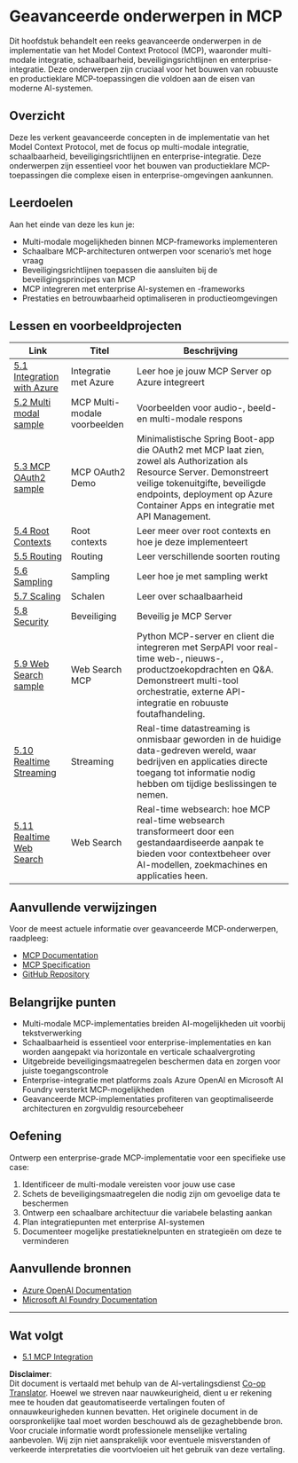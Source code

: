 <!--
CO_OP_TRANSLATOR_METADATA:
{
  "original_hash": "b1cffc51b82049ac3d5e88db0ff4a0a1",
  "translation_date": "2025-06-13T00:19:06+00:00",
  "source_file": "05-AdvancedTopics/README.md",
  "language_code": "nl"
}
-->
# Geavanceerde onderwerpen in MCP

Dit hoofdstuk behandelt een reeks geavanceerde onderwerpen in de implementatie van het Model Context Protocol (MCP), waaronder multi-modale integratie, schaalbaarheid, beveiligingsrichtlijnen en enterprise-integratie. Deze onderwerpen zijn cruciaal voor het bouwen van robuuste en productieklare MCP-toepassingen die voldoen aan de eisen van moderne AI-systemen.

## Overzicht

Deze les verkent geavanceerde concepten in de implementatie van het Model Context Protocol, met de focus op multi-modale integratie, schaalbaarheid, beveiligingsrichtlijnen en enterprise-integratie. Deze onderwerpen zijn essentieel voor het bouwen van productieklare MCP-toepassingen die complexe eisen in enterprise-omgevingen aankunnen.

## Leerdoelen

Aan het einde van deze les kun je:

- Multi-modale mogelijkheden binnen MCP-frameworks implementeren
- Schaalbare MCP-architecturen ontwerpen voor scenario’s met hoge vraag
- Beveiligingsrichtlijnen toepassen die aansluiten bij de beveiligingsprincipes van MCP
- MCP integreren met enterprise AI-systemen en -frameworks
- Prestaties en betrouwbaarheid optimaliseren in productieomgevingen

## Lessen en voorbeeldprojecten

| Link | Titel | Beschrijving |
|------|-------|--------------|
| [5.1 Integration with Azure](./mcp-integration/README.md) | Integratie met Azure | Leer hoe je jouw MCP Server op Azure integreert |
| [5.2 Multi modal sample](./mcp-multi-modality/README.md) | MCP Multi-modale voorbeelden | Voorbeelden voor audio-, beeld- en multi-modale respons |
| [5.3 MCP OAuth2 sample](../../../05-AdvancedTopics/mcp-oauth2-demo) | MCP OAuth2 Demo | Minimalistische Spring Boot-app die OAuth2 met MCP laat zien, zowel als Authorization als Resource Server. Demonstreert veilige tokenuitgifte, beveiligde endpoints, deployment op Azure Container Apps en integratie met API Management. |
| [5.4 Root Contexts](./mcp-root-contexts/README.md) | Root contexts | Leer meer over root contexts en hoe je deze implementeert |
| [5.5 Routing](./mcp-routing/README.md) | Routing | Leer verschillende soorten routing |
| [5.6 Sampling](./mcp-sampling/README.md) | Sampling | Leer hoe je met sampling werkt |
| [5.7 Scaling](./mcp-scaling/README.md) | Schalen | Leer over schaalbaarheid |
| [5.8 Security](./mcp-security/README.md) | Beveiliging | Beveilig je MCP Server |
| [5.9 Web Search sample](./web-search-mcp/README.md) | Web Search MCP | Python MCP-server en client die integreren met SerpAPI voor real-time web-, nieuws-, productzoekopdrachten en Q&A. Demonstreert multi-tool orchestratie, externe API-integratie en robuuste foutafhandeling. |
| [5.10 Realtime Streaming](./mcp-realtimestreaming/README.md) | Streaming | Real-time datastreaming is onmisbaar geworden in de huidige data-gedreven wereld, waar bedrijven en applicaties directe toegang tot informatie nodig hebben om tijdige beslissingen te nemen. |
| [5.11 Realtime Web Search](./mcp-realtimesearch/README.md) | Web Search | Real-time websearch: hoe MCP real-time websearch transformeert door een gestandaardiseerde aanpak te bieden voor contextbeheer over AI-modellen, zoekmachines en applicaties heen. |

## Aanvullende verwijzingen

Voor de meest actuele informatie over geavanceerde MCP-onderwerpen, raadpleeg:
- [MCP Documentation](https://modelcontextprotocol.io/)
- [MCP Specification](https://spec.modelcontextprotocol.io/)
- [GitHub Repository](https://github.com/modelcontextprotocol)

## Belangrijke punten

- Multi-modale MCP-implementaties breiden AI-mogelijkheden uit voorbij tekstverwerking
- Schaalbaarheid is essentieel voor enterprise-implementaties en kan worden aangepakt via horizontale en verticale schaalvergroting
- Uitgebreide beveiligingsmaatregelen beschermen data en zorgen voor juiste toegangscontrole
- Enterprise-integratie met platforms zoals Azure OpenAI en Microsoft AI Foundry versterkt MCP-mogelijkheden
- Geavanceerde MCP-implementaties profiteren van geoptimaliseerde architecturen en zorgvuldig resourcebeheer

## Oefening

Ontwerp een enterprise-grade MCP-implementatie voor een specifieke use case:

1. Identificeer de multi-modale vereisten voor jouw use case
2. Schets de beveiligingsmaatregelen die nodig zijn om gevoelige data te beschermen
3. Ontwerp een schaalbare architectuur die variabele belasting aankan
4. Plan integratiepunten met enterprise AI-systemen
5. Documenteer mogelijke prestatieknelpunten en strategieën om deze te verminderen

## Aanvullende bronnen

- [Azure OpenAI Documentation](https://learn.microsoft.com/en-us/azure/ai-services/openai/)
- [Microsoft AI Foundry Documentation](https://learn.microsoft.com/en-us/ai-services/)

---

## Wat volgt

- [5.1 MCP Integration](./mcp-integration/README.md)

**Disclaimer**:  
Dit document is vertaald met behulp van de AI-vertalingsdienst [Co-op Translator](https://github.com/Azure/co-op-translator). Hoewel we streven naar nauwkeurigheid, dient u er rekening mee te houden dat geautomatiseerde vertalingen fouten of onnauwkeurigheden kunnen bevatten. Het originele document in de oorspronkelijke taal moet worden beschouwd als de gezaghebbende bron. Voor cruciale informatie wordt professionele menselijke vertaling aanbevolen. Wij zijn niet aansprakelijk voor eventuele misverstanden of verkeerde interpretaties die voortvloeien uit het gebruik van deze vertaling.